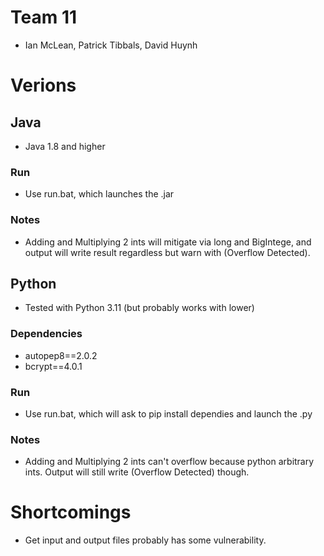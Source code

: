 # Team 11
- Ian McLean, Patrick Tibbals, David Huynh

# Verions
## Java
- Java 1.8 and higher
### Run
- Use run.bat, which launches the .jar
### Notes
- Adding and Multiplying 2 ints will mitigate via long and BigIntege, and output will write result regardless but warn with (Overflow Detected).
## Python
- Tested with Python 3.11 (but probably works with lower)
### Dependencies
- autopep8==2.0.2
- bcrypt==4.0.1
### Run
- Use run.bat, which will ask to pip install dependies and launch the .py
### Notes
- Adding and Multiplying 2 ints can't overflow because python arbitrary ints. Output will still write (Overflow Detected) though.

# Shortcomings
- Get input and output files probably has some vulnerability.
